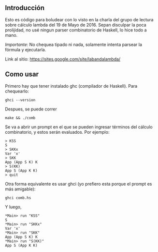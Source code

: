 Introducción
------------

Esto es código para boludear con lo visto en la charla del grupo de lectura sobre cálculo lambda del 19 de Mayo de 2016.
Sepan disculpar la poca prolijidad, no usé ningun parser combinatorio de Haskell, lo hice todo a mano.

_Importante_: No chequea tipado ni nada, solamente intenta parsear la fórmula y ejecutarla.

Link al sitio: https://sites.google.com/site/labandalambda/


Como usar
---------

Primero hay que tener instalado ghc (compilador de Haskell). Para chequearlo:

    ghci --version

Despues, se puede correr

    make && ./comb

Se va a abrir un prompt en el que se pueden ingresar términos del cálculo combinatorio, y estos serán evaluados. Por ejemplo:

    > KSS
    S
    > SKKx
    Var 'x'
    > SKK
    App (App S K) K
    > S(KK)
    App S (App K K)
    > quit

Otra forma equivalente es usar ghci (yo prefiero esta porque el prompt es más amigable):

    ghci comb.hs

Y luego,

    *Main> run "KSS"
    S
    *Main> run "SKKx"
    Var 'x'
    *Main> run "SKK"
    App (App S K) K
    *Main> run "S(KK)"
    App S (App K K)






